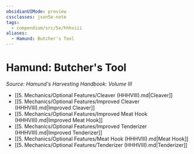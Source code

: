 ```yaml
---
obsidianUIMode: preview
cssclasses: json5e-note
tags:
  - compendium/src/5e/hhhviii
aliases:
  - Hamund: Butcher's Tool
---
```

# Hamund: Butcher's Tool
*Source: Hamund's Harvesting Handbook: Volume III* 

- [[5. Mechanics/Optional Features/Cleaver (HHHVIII).md\|Cleaver]]
- [[5. Mechanics/Optional Features/Improved Cleaver (HHHVIII).md\|Improved Cleaver]]
- [[5. Mechanics/Optional Features/Improved Meat Hook (HHHVIII).md\|Improved Meat Hook]]
- [[5. Mechanics/Optional Features/Improved Tenderizer (HHHVIII).md\|Improved Tenderizer]]
- [[5. Mechanics/Optional Features/Meat Hook (HHHVIII).md\|Meat Hook]]
- [[5. Mechanics/Optional Features/Tenderizer (HHHVIII).md\|Tenderizer]]
